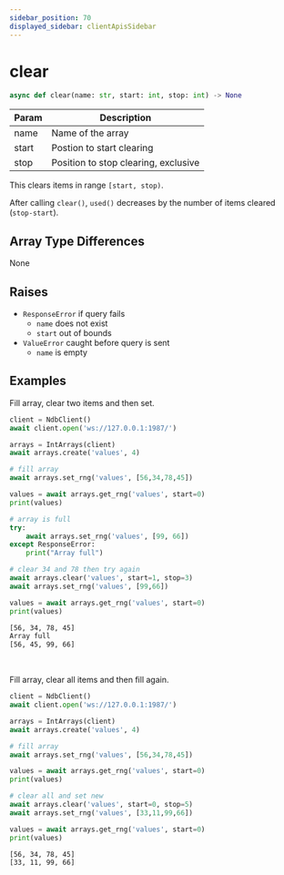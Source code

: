```yaml
---
sidebar_position: 70
displayed_sidebar: clientApisSidebar
---
```


# clear

```py 
async def clear(name: str, start: int, stop: int) -> None
```

|Param|Description|
|---|---|
|name|Name of the array|
|start|Postion to start clearing|
|stop|Position to stop clearing, exclusive|

This clears items in range `[start, stop)`.

After calling `clear()`, `used()` decreases by the number of items cleared (`stop-start`).


## Array Type Differences
None


## Raises
- `ResponseError` if query fails
    - `name` does not exist
    - `start` out of bounds
- `ValueError` caught before query is sent
    - `name` is empty


## Examples

Fill array, clear two items and then set.
```py
client = NdbClient()
await client.open('ws://127.0.0.1:1987/')

arrays = IntArrays(client)
await arrays.create('values', 4)

# fill array
await arrays.set_rng('values', [56,34,78,45])

values = await arrays.get_rng('values', start=0)
print(values)

# array is full
try:
    await arrays.set_rng('values', [99, 66])
except ResponseError:
    print("Array full")

# clear 34 and 78 then try again
await arrays.clear('values', start=1, stop=3)
await arrays.set_rng('values', [99,66])

values = await arrays.get_rng('values', start=0)
print(values)
```


```bash title='Output'
[56, 34, 78, 45]
Array full
[56, 45, 99, 66]
```
<br/>

Fill array, clear all items and then fill again.
```py
client = NdbClient()
await client.open('ws://127.0.0.1:1987/')

arrays = IntArrays(client)
await arrays.create('values', 4)

# fill array
await arrays.set_rng('values', [56,34,78,45])

values = await arrays.get_rng('values', start=0)
print(values)

# clear all and set new
await arrays.clear('values', start=0, stop=5)
await arrays.set_rng('values', [33,11,99,66])

values = await arrays.get_rng('values', start=0)
print(values)
```

```bash title='Output'
[56, 34, 78, 45]
[33, 11, 99, 66]
```